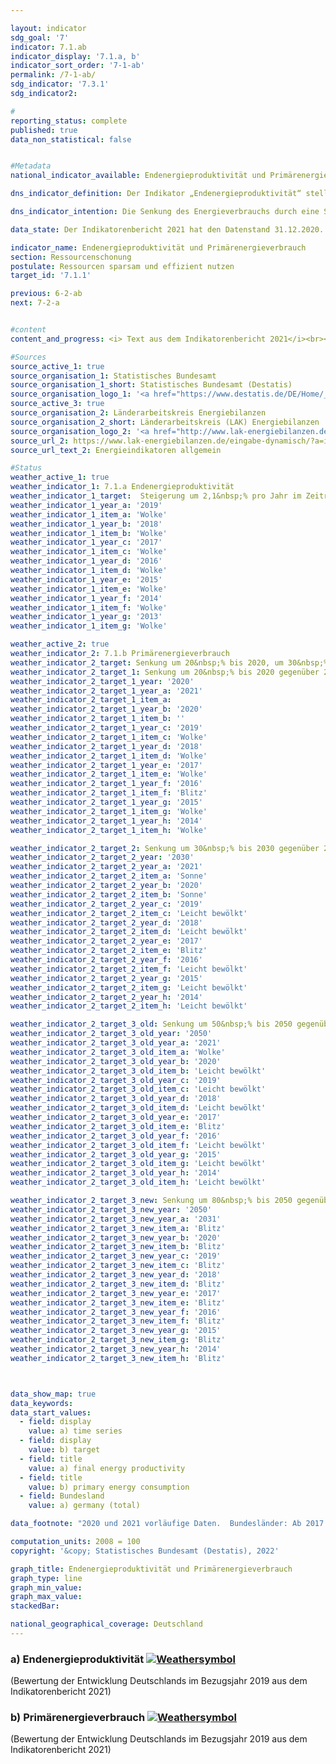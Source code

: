 ```yaml
---

layout: indicator    
sdg_goal: '7'    
indicator: 7.1.ab    
indicator_display: '7.1.a, b'    
indicator_sort_order: '7-1-ab'    
permalink: /7-1-ab/    
sdg_indicator: '7.3.1'    
sdg_indicator2:     

#    
reporting_status: complete    
published: true    
data_non_statistical: false    


#Metadata    
national_indicator_available: Endenergieproduktivität und Primärenergieverbrauch    

dns_indicator_definition: Der Indikator „Endenergieproduktivität“ stellt die Entwicklung der Wertschöpfung je eingesetzter Einheit Endenergie dar. Der Begriff „Endenergie“ bezieht sich dabei auf den Teil der Energie, der energetisch als thermische oder elektrische Energie zur Herstellung von Gütern oder zur Nutzung in den privaten Haushalten zur Verfügung steht.<br><br>Der Indikator „Primärenergieverbrauch“ gibt an, wie viel Energie in einem Land einerseits in den Energiesektoren zur Umwandlung, sowie andererseits in der Produktion, den privaten Haushalten und im Verkehr verbraucht wurde.<br><br>    

dns_indicator_intention: Die Senkung des Energieverbrauchs durch eine Steigerung der Energieeffizienz ist neben dem Ausbau erneuerbarer Energien die zweite tragende Säule der Energiewende. Ziel ist es mit möglichst wenig Energie, viel wirtschaftliche Leistung zu erreichen. Energieeinsparung schont Klima und Umwelt, trägt zur Verbesserung der Versorgungssicherheit und zur Wettbewerbsfähigkeit der Industrie bei.<br><br>Dem Energiekonzept der Bundesregierung zufolge soll die Endenergieproduktivität in den Jahren 2008 bis 2050 jährlich um 2,1&nbsp;% erhöht werden. Gleichzeitig soll sich der Primärenergieverbrauch bis 2020 um 20&nbsp;%, bis 2030 um 30&nbsp;% und bis 2050 um 50&nbsp;% gegenüber dem Jahr 2008 verringern.    

data_state: Der Indikatorenbericht 2021 hat den Datenstand 31.12.2020. Die Daten auf der DNS-Online Plattform werden regelmäßig aktualisiert, sodass online aktuellere Daten verfügbar sein können als im Indikatorenbericht 2021 veröffentlicht.    

indicator_name: Endenergieproduktivität und Primärenergieverbrauch    
section: Ressourcenschonung    
postulate: Ressourcen sparsam und effizient nutzen    
target_id: '7.1.1'    

previous: 6-2-ab    
next: 7-2-a    


#content    
content_and_progress: <i> Text aus dem Indikatorenbericht 2021</i><br><br>Endenergie- und Primärenergieverbrauch sind direkt miteinander verbunden. Der Endenergieverbrauch ergibt sich aus dem Primärenergieverbrauch abzüglich der Summe aus Umwandlungs-, Fackel- und Leitungsverlusten sowie der statistischen Differenz.<br><br>Der Primärenergieverbrauch ist die Summe aus den im Inland gewonnenen Primärenergieträgern, Vorratsentnahmen und sämtlichen importierten Energieträgern abzüglich der Bevorratung, Energieexporte und Hochseebunkerungen. Wesentliche Grundlage für die Berechnung des Energieverbrauchs sind die Daten der Energiebilanzen der Arbeitsgemeinschaft Energiebilanzen (AGEB), welche um Daten aus weiteren Quellen ergänzt werden.<br><br>Die Endenergieproduktivität gibt an, wie hoch die Wertschöpfung je eingesetzter Einheit Endenergie ist. Sie stellt ein Maß für die Energieeffizienz bei der Herstellung von Gütern und im Energieeinsatz der privaten Haushalte dar. Einschätzungen zur Energieeffizienz in den Umwandlungsbereichen (Wirkungsgrad der Kraftwerke) oder in der Energieübertragung und -speicherung (Beseitigung von Leckagen, bessere Wärmedämmung usw.) lassen sich anhand des Indikators jedoch nicht direkt ableiten.<br><br>Die Endenergieproduktivität hat sich nach vorläufigen Ergebnissen im Zeitraum 2008 bis 2019 um 15,4&nbsp;% erhöht, was einem durchschnittlichen jährlichen Anstieg von rund 1,4&nbsp;% entspricht. Somit wird das Ziel eines jährlichen Anstieges von durchschnittlich 2,1&nbsp;% bis 2050 zum jetzigen Zeitpunkt noch nicht erreicht. Gegenüber dem Vorjahr ist die Energieproduktivität im Jahr 2019 um 0,6 Prozentpunkte gesunken.<br><br>Der Primärenergieverbrauch ist im Jahr 2019 gegenüber dem Vorjahr gesunken. Im gesamten Zeitraum von 2008 bis 2019 wurde der Primärenergieverbrauch nach vorläufigen Ergebnissen um 11,1&nbsp;% reduziert. Bei gleichbleibender Entwicklung wie in den vergangenen Jahren würde der Zielwert im Jahr 2020 somit nicht erreicht.    

#Sources    
source_active_1: true                    
source_organisation_1: Statistisches Bundesamt
source_organisation_1_short: Statistisches Bundesamt (Destatis)                
source_organisation_logo_1: '<a href="https://www.destatis.de/DE/Home/_inhalt.html"><img src="https://g205sdgs.github.io/sdg-indicators/public/logos/destatis.png" alt=" Statistisches Bundesamt (Destatis)" title="Klicken Sie hier um zu der Homepage der Organisation zu gelangen" style="border: transparent"/></a>'
source_active_3: true                    
source_organisation_2: Länderarbeitskreis Energiebilanzen
source_organisation_2_short: Länderarbeitskreis (LAK) Energiebilanzen                
source_organisation_logo_2: '<a href="http://www.lak-energiebilanzen.de/"><img src="https://g205sdgs.github.io/sdg-indicators/public/logos/lakeb.png" alt=" Länderarbeitskreis (LAK) Energiebilanzen" title="Klicken Sie hier um zu der Homepage der Organisation zu gelangen" style="border: transparent"/></a>'
source_url_2: https://www.lak-energiebilanzen.de/eingabe-dynamisch/?a=i100                        
source_url_text_2: Energieindikatoren allgemein                        

#Status    
weather_active_1: true
weather_indicator_1: 7.1.a Endenergieproduktivität
weather_indicator_1_target:  Steigerung um 2,1&nbsp;% pro Jahr im Zeitraum von 2008 &minus; 2050
weather_indicator_1_year_a: '2019'                            
weather_indicator_1_item_a: 'Wolke'
weather_indicator_1_year_b: '2018'                            
weather_indicator_1_item_b: 'Wolke'
weather_indicator_1_year_c: '2017'                            
weather_indicator_1_item_c: 'Wolke'
weather_indicator_1_year_d: '2016'                            
weather_indicator_1_item_d: 'Wolke'
weather_indicator_1_year_e: '2015'                            
weather_indicator_1_item_e: 'Wolke'
weather_indicator_1_year_f: '2014'                            
weather_indicator_1_item_f: 'Wolke'
weather_indicator_1_year_g: '2013'                            
weather_indicator_1_item_g: 'Wolke'

weather_active_2: true
weather_indicator_2: 7.1.b Primärenergieverbrauch
weather_indicator_2_target: Senkung um 20&nbsp;% bis 2020, um 30&nbsp;% bis 2030 und um 50&nbsp;% bis 2050 gegenüber 2008
weather_indicator_2_target_1: Senkung um 20&nbsp;% bis 2020 gegenüber 2008
weather_indicator_2_target_1_year: '2020'
weather_indicator_2_target_1_year_a: '2021'
weather_indicator_2_target_1_item_a:
weather_indicator_2_target_1_year_b: '2020'                            
weather_indicator_2_target_1_item_b: ''
weather_indicator_2_target_1_year_c: '2019'                            
weather_indicator_2_target_1_item_c: 'Wolke'
weather_indicator_2_target_1_year_d: '2018'                            
weather_indicator_2_target_1_item_d: 'Wolke'
weather_indicator_2_target_1_year_e: '2017'                            
weather_indicator_2_target_1_item_e: 'Wolke'
weather_indicator_2_target_1_year_f: '2016'                            
weather_indicator_2_target_1_item_f: 'Blitz'
weather_indicator_2_target_1_year_g: '2015'                            
weather_indicator_2_target_1_item_g: 'Wolke'
weather_indicator_2_target_1_year_h: '2014'                            
weather_indicator_2_target_1_item_h: 'Wolke'

weather_indicator_2_target_2: Senkung um 30&nbsp;% bis 2030 gegenüber 2008
weather_indicator_2_target_2_year: '2030'
weather_indicator_2_target_2_year_a: '2021'
weather_indicator_2_target_2_item_a: 'Sonne'
weather_indicator_2_target_2_year_b: '2020'                            
weather_indicator_2_target_2_item_b: 'Sonne'
weather_indicator_2_target_2_year_c: '2019'                            
weather_indicator_2_target_2_item_c: 'Leicht bewölkt'
weather_indicator_2_target_2_year_d: '2018'                            
weather_indicator_2_target_2_item_d: 'Leicht bewölkt'
weather_indicator_2_target_2_year_e: '2017'                            
weather_indicator_2_target_2_item_e: 'Blitz'
weather_indicator_2_target_2_year_f: '2016'                            
weather_indicator_2_target_2_item_f: 'Leicht bewölkt'
weather_indicator_2_target_2_year_g: '2015'                            
weather_indicator_2_target_2_item_g: 'Leicht bewölkt'
weather_indicator_2_target_2_year_h: '2014'                            
weather_indicator_2_target_2_item_h: 'Leicht bewölkt'

weather_indicator_2_target_3_old: Senkung um 50&nbsp;% bis 2050 gegenüber 2008
weather_indicator_2_target_3_old_year: '2050'
weather_indicator_2_target_3_old_year_a: '2021'
weather_indicator_2_target_3_old_item_a: 'Wolke'
weather_indicator_2_target_3_old_year_b: '2020'                            
weather_indicator_2_target_3_old_item_b: 'Leicht bewölkt'
weather_indicator_2_target_3_old_year_c: '2019'                            
weather_indicator_2_target_3_old_item_c: 'Leicht bewölkt'
weather_indicator_2_target_3_old_year_d: '2018'                            
weather_indicator_2_target_3_old_item_d: 'Leicht bewölkt'
weather_indicator_2_target_3_old_year_e: '2017'                            
weather_indicator_2_target_3_old_item_e: 'Blitz'
weather_indicator_2_target_3_old_year_f: '2016'                            
weather_indicator_2_target_3_old_item_f: 'Leicht bewölkt'
weather_indicator_2_target_3_old_year_g: '2015'                            
weather_indicator_2_target_3_old_item_g: 'Leicht bewölkt'
weather_indicator_2_target_3_old_year_h: '2014'                            
weather_indicator_2_target_3_old_item_h: 'Leicht bewölkt'  

weather_indicator_2_target_3_new: Senkung um 80&nbsp;% bis 2050 gegenüber 2008
weather_indicator_2_target_3_new_year: '2050'
weather_indicator_2_target_3_new_year_a: '2031'
weather_indicator_2_target_3_new_item_a: 'Blitz'
weather_indicator_2_target_3_new_year_b: '2020'                            
weather_indicator_2_target_3_new_item_b: 'Blitz'
weather_indicator_2_target_3_new_year_c: '2019'                            
weather_indicator_2_target_3_new_item_c: 'Blitz'
weather_indicator_2_target_3_new_year_d: '2018'                            
weather_indicator_2_target_3_new_item_d: 'Blitz'
weather_indicator_2_target_3_new_year_e: '2017'                            
weather_indicator_2_target_3_new_item_e: 'Blitz'
weather_indicator_2_target_3_new_year_f: '2016'                            
weather_indicator_2_target_3_new_item_f: 'Blitz'
weather_indicator_2_target_3_new_year_g: '2015'                            
weather_indicator_2_target_3_new_item_g: 'Blitz'
weather_indicator_2_target_3_new_year_h: '2014'                            
weather_indicator_2_target_3_new_item_h: 'Blitz'



data_show_map: true    
data_keywords:    
data_start_values:    
  - field: display
    value: a) time series
  - field: display
    value: b) target
  - field: title
    value: a) final energy productivity
  - field: title
    value: b) primary energy consumption
  - field: Bundesland
    value: a) germany (total)

data_footnote: "2020 und 2021 vorläufige Daten.  Bundesländer: Ab 2017 vorläufige Daten für Baden-Württemberg, Bremen und Hessen.  Das Ziel entspricht einer Steigerung der Endenergieproduktivität um jährlich 2,1% gegenüber 2008 bis 2050 sowie einer Senkung des Primärenergieverbrauchs um 20&nbsp;% gegenüber 2008 bis 2020, um 30&nbsp;% bis 2030 bzw. um 50&nbsp;% gegenüber 2008 bis 2050 (Energiekonzept der Bundesregierung). "    

computation_units: 2008 = 100    
copyright: '&copy; Statistisches Bundesamt (Destatis), 2022'

graph_title: Endenergieproduktivität und Primärenergieverbrauch    
graph_type: line    
graph_min_value:     
graph_max_value:     
stackedBar:     

national_geographical_coverage: Deutschland    
---    
```

<div>
  <div class="my-header">
    <h3>a) Endenergieproduktivität
      <a href="https://sustainabledevelopment-deutschland.github.io/status/"><img src="https://g205sdgs.github.io/sdg-indicators/public/Wettersymbole/Wolke.png" title="Der Indikator ist 'off track'. Er entwickelt sich zwar in die gewünschte Richtung, bei Fortsetzung der Entwicklung wird das Ziel aber deutlich verfehlt." alt="Weathersymbol" />
      </a>
    </h3>
  </div>
  <div class="my-header-note">
    <span> (Bewertung der Entwicklung Deutschlands im Bezugsjahr 2019 aus dem Indikatorenbericht 2021)</span>
  </div>
</div>
<div>
  <div class="my-header">
    <h3>b) Primärenergieverbrauch
      <a href="https://sustainabledevelopment-deutschland.github.io/status/"><img src="https://g205sdgs.github.io/sdg-indicators/public/Wettersymbole/Wolke.png" title="Der Indikator ist 'off track'. Er entwickelt sich zwar in die gewünschte Richtung, bei Fortsetzung der Entwicklung wird das Ziel aber deutlich verfehlt." alt="Weathersymbol" />
      </a>
    </h3>
  </div>
  <div class="my-header-note">
    <span> (Bewertung der Entwicklung Deutschlands im Bezugsjahr 2019 aus dem Indikatorenbericht 2021)</span>
  </div>
</div>
